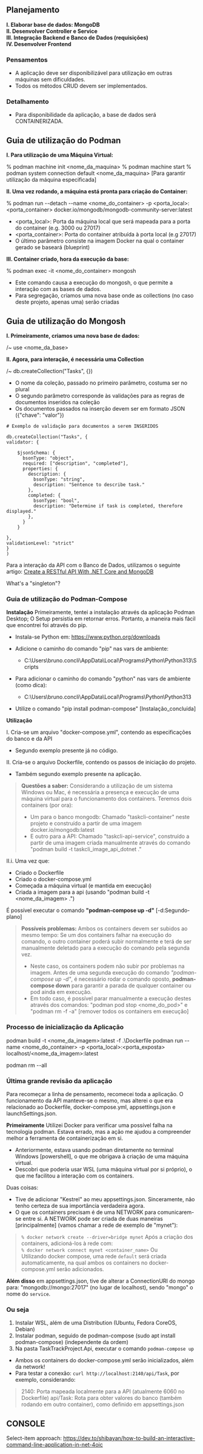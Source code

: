 ## Planejamento

**I. Elaborar base de dados: MongoDB** <br>
**II. Desenvolver Controller e Service** <br>
**III. Integração Backend e Banco de Dados (requisições)** <br>
**IV. Desenvolver Frontend** <br>

### Pensamentos

- A aplicação deve ser disponibilizável para utilização em outras máquinas sem dificuldades.
- Todos os métodos CRUD devem ser implementados.

### Detalhamento

- Para disponibilidade da aplicação, a base de dados será CONTAINERIZADA.

## Guia de utilização do Podman

**I. Para utilização de uma Máquina Virtual:**

% podman machine init <nome_da_maquina>
% podman machine start
% podman system connection default <nome_da_maquina> [Para garantir utilização da máquina especificada]

**II. Uma vez rodando, a máquina está pronta para criação do Container:**

% podman run --detach --name <nome_do_container> -p <porta_local>:<porta_container> docker.io/mongodb/mongodb-community-server:latest

- <porta_local>: Porta da máquina local que será mapeada para a porta do container (e.g. 3000 ou 27017)
- <porta_container>: Porta do container atribuída à porta local (e.g 27017)
- O último parâmetro consiste na imagem Docker na qual o container gerado se baseará (blueprint)

**III. Container criado, hora da execução da base:**

% podman exec -it <nome_do_container> mongosh

- Este comando causa a execução do mongosh, o que permite a interação com as bases de dados.
- Para segregação, criamos uma nova base onde as collections (no caso deste projeto, apenas uma) serão criadas

## Guia de utilização do Mongosh

**I. Primeiramente, criamos uma nova base de dados:**

/~ use <nome_da_base>

**II. Agora, para interação, é necessária uma Collection**

/~ db.createCollection("Tasks", {})

- O nome da coleção, passado no primeiro parâmetro, costuma ser no plural
- O segundo parâmetro corresponde às validações para as regras de documentos inseridos na coleção
- Os documentos passados na inserção devem ser em formato JSON ({"chave": "valor"})

```
# Exemplo de validação para documentos a serem INSERIDOS

db.createCollection("Tasks", {
validator: {

    $jsonSchema: {
      bsonType: "object",
      required: ["description", "completed"],
      properties: {
        description: {
          bsonType: "string",
          description: "Sentence to describe task."
        },
        completed: {
          bsonType: "bool",
          description: "Determine if task is completed, therefore displayed."
        },
      }
    }

},
validationLevel: "strict"
}
)
```

Para a interação da API com o Banco de Dados, utilizamos o seguinte artigo:
[Create a RESTful API With .NET Core and MongoDB](https://www.mongodb.com/developer/languages/csharp/create-restful-api-dotnet-core-mongodb/?msockid=058229b7cbb46b4c37143cb1ca056a7f)

What's a "singleton"?

### Guia de utilização do Podman-Compose

**Instalação**
Primeiramente, tentei a instalação através da aplicação Podman Desktop; O Setup persistia em retornar erros. Portanto, a maneira mais fácil que encontrei foi através do pip.

- Instala-se Python em: https://www.python.org/downloads
- Adicione o caminho do comando "pip" nas vars de ambiente:

  - C:\Users\bruno.concli\AppData\Local\Programs\Python\Python313\Scripts

- Para adicionar o caminho do comando "python" nas vars de ambiente (como dica):

  - C:\Users\bruno.concli\AppData\Local\Programs\Python\Python313

- Utilize o comando "pip install podman-compose" [Instalação_concluída]

**Utilização**

I. Cria-se um arquivo "docker-compose.yml", contendo as especificações do banco e da API

- Segundo exemplo presente já no código.

II. Cria-se o arquivo Dockerfile, contendo os passos de iniciação do projeto.

- Também segundo exemplo presente na aplicação.

> **Questões a saber:**
> Considerando a utilização de um sistema Windows ou Mac, é necessária a presença e execução de uma máquina virtual para o funcionamento dos containers.
> Teremos dois containers (por ora):
>
> - Um para o banco mongodb: Chamado "taskcli-container" neste projeto e construído a partir de uma imagem docker.io/mongodb:latest
> - E outro para a API: Chamado "taskcli-api-service", construído a partir de uma imagem criada manualmente através do comando "podman build -t taskcli_image_api_dotnet ."

II.i. Uma vez que:

- Criado o Dockerfile
- Criado o docker-compose.yml
- Começada a máquina virtual (e mantida em execução)
- Criada a imagem para a api (usando "podman build -t <nome_da_imagem> .")

É possível executar o comando **"podman-compose up -d"** [-d:Segundo-plano]

> **Possíveis problemas:**
> Ambos os containers devem ser subidos ao mesmo tempo: Se um dos containers falhar na execução do comando, o outro container poderá subir normalmente e terá de ser manualmente deletado para a execução do comando pela segunda vez.
>
> - Neste caso, os containers podem não subir por problemas na imagem.
>   Antes de uma segunda execução do comando _"podman-compose up -d"_, é necessário rodar o comando oposto, **podman-compose down** para garantir a parada de qualquer container ou pod ainda em execução.
> - Em todo caso, é possível parar manualmente a execução destes através dos comandos: "podman pod stop <nome_do_pod>" e "podman rm -f -a" [remover todos os containers em execução]

### Processo de inicialização da Aplicação

podman build -t <nome_da_imagem>:latest -f .\Dockerfile
podman run --name <nome_do_container> -p <porta_local>:<porta_exposta> localhost/<nome_da_imagem>:latest

podman rm --all

### Última grande revisão da aplicação

Para recomeçar a linha de pensamento, recomecei toda a aplicação. O funcionamento da API manteve-se o mesmo, mas alterei o que era relacionado ao Dockerfile, docker-compose.yml, appsettings.json e launchSettings.json.

**Primeiramente** Utilizei Docker para verificar uma possível falha na tecnologia podman. Estava errado, mas a ação me ajudou a compreender melhor a ferramenta de containerização em si.

- Anteriormente, estava usando podman diretamente no terminal Windows [powershell], o que me obrigava à criação de uma máquina virtual.
- Descobri que poderia usar WSL (uma máquina virtual por si próprio), o que me facilitou a interação com os containers.

Duas coisas:
- Tive de adicionar "Kestrel" ao meu appsettings.json. Sinceramente, não tenho certeza de sua importância verdadeira agora.
- O que os containers precisam é de uma NETWORK para comunicarem-se entre si. A NETWORK pode ser criada de duas maneiras [principalmente] (vamos chamar a rede de exemplo de "mynet"):
>`% docker network create --driver=bridge mynet`
>Após a criação dos containers, adicioná-los à rede com: <br>
>`% docker network connect mynet <container_name>`
Ou <br>
Utilizando docker compose, uma rede `default` será criada automaticamente, na qual ambos os containers no docker-compose.yml serão adicionados.

**Além disso** em appsettings.json, tive de alterar a ConnectionURI do mongo para: "mongodb://mongo:27017" (no lugar de localhost), sendo "mongo" o nome do `service`.

### Ou seja
1. Instalar WSL, além de uma Distribution (Ubuntu, Fedora CoreOS, Debian)
2. Instalar podman, seguido de podman-compose (sudo apt install podman-compose) (independente da ordem)
3. Na pasta TaskTrackProject.Api, executar o comando `podman-compose up`
- Ambos os containers do docker-compose.yml serão inicializados, além da network!
- Para testar a conexão: `curl http://localhost:2140/api/Task`, por exemplo, considerando:
> 2140: Porta mapeada localmente para a API (atualmente 6060 no Dockerfile)
> api/Task: Rota para obter valores do banco (também rodando em outro container), como definido em appsettings.json


## CONSOLE

Select-item approach:
https://dev.to/shibayan/how-to-build-an-interactive-command-line-application-in-net-4oic